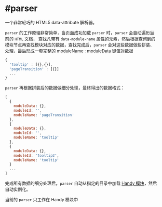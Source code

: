 #parser
=======
一个非常轻巧的 HTML5 data-attribute 解析器。

`parser` 的工作原理非常简单，当页面成功加载 `parser` 时，`parser` 会自动遍历当前的 `HTML` 文档，
查找凡带有 `data-module-name` 属性的元素，然后根据查询到的模块节点再查找模块对应的数据，查找完成后，`parser` 
会对这些数据做些拼装、处理，最后形成一套完整的 moduleName : moduleData 键值对数据
```js
{
  'tooltip' : [{},{}],
  'pageTransition' : [{}]
  ...
}
```
`parser` 再根据拼装后的数据做细分处理，最终得出的数据格式：
```js
[
  {
    moduleData: {},
    moduleId: '',
    moduleName: 'pageTransition'
  },
  {
    moduleData: {},
    moduleId: '',
    moduleName: 'tooltip'
  },
  {
    moduleData: {},
    moduleId: 'tooltip2',
    moduleName: 'tooltip'
  }
  ...
]
```
完成所有数据的细分处理后，`parser` 自动从指定的目录中加载 [Handy 模块](https://github.com/alipay/handy/tree/master/lib)，然后自动实例化。

当前的 `parser` 只工作在 Handy 模块中
